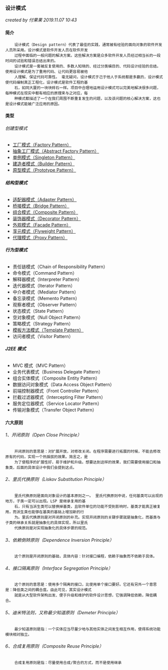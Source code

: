 ### 设计模式

*created by 付果果  2019.11.07 10:43*


#### 简介

```
    设计模式（Design pattern）代表了最佳的实践，通常被有经验的面向对象的软件开发人员所采用。设计模式是软件开发人员在软件开发
	过程中面临的一般问题的解决方案。这些解决方案是众多软件开发人员经过相当长的一段时间的试验和错误总结出来的。
    设计模式是一套被反复使用的、多数人知晓的、经过分类编目的、代码设计经验的总结。使用设计模式是为了重用代码、让代码更容易被他
	人理解、保证代码可靠性。 毫无疑问，设计模式于己于他人于系统都是多赢的，设计模式使代码编制真正工程化，设计模式是软件工程的基
	石，如同大厦的一块块砖石一样。项目中合理地运用设计模式可以完美地解决很多问题，每种模式在现实中都有相应的原理来与之对应，每
	种模式都描述了一个在我们周围不断重复发生的问题，以及该问题的核心解决方案，这也是设计模式能被广泛应用的原因。
```

 

#### 类型

###### 创建型模式

- [工厂模式（Factory Pattern）](./markdown/1_工厂模式.md)
- [抽象工厂模式（Abstract Factory Pattern）](./markdown/2_抽象工厂模式.md)
- [单例模式（Singleton Pattern）](./markdown/3_单例模式.md)
- [建造者模式（Builder Pattern）](./markdown/4_建造者模式.md)
- [原型模式（Prototype Pattern）](./markdown/5_原型模式.md)

###### **结构型模式** 

- [适配器模式（Adapter Pattern）](./markdown/7_适配器模式.md)
- [桥接模式（Bridge Pattern）](./markdown/10_桥接模式.md)
- [组合模式（Composite Pattern）](./markdown/11_组合模式.md)
- [装饰器模式（Decorator Pattern）](./markdown/9_装饰者模式.md)
- [外观模式（Facade Pattern）](./markdown/6_外观模式.md)
- [享元模式（Flyweight Pattern）](./markdown/12_享元模式.md)
- [代理模式（Proxy Pattern）](./markdown/8_代理模式.md)

###### **行为型模式** 

- 责任链模式（Chain of Responsibility Pattern）
- 命令模式（Command Pattern）
- 解释器模式（Interpreter Pattern）
- 迭代器模式（Iterator Pattern）
- 中介者模式（Mediator Pattern）
- 备忘录模式（Memento Pattern）
- 观察者模式（Observer Pattern）
- 状态模式（State Pattern）
- 空对象模式（Null Object Pattern）
- 策略模式（Strategy Pattern）
- [模板方法模式（Template Pattern）](./markdown/13_模板方法模式)
- 访问者模式（Visitor Pattern）

###### **J2EE 模式** 

- MVC 模式（MVC Pattern）
- 业务代表模式（Business Delegate Pattern）
- 组合实体模式（Composite Entity Pattern）
- 数据访问对象模式（Data Access Object Pattern）
- 前端控制器模式（Front Controller Pattern）
- 拦截过滤器模式（Intercepting Filter Pattern）
- 服务定位器模式（Service Locator Pattern）
- 传输对象模式（Transfer Object Pattern）



#### 六大原则

###### 1、开闭原则（Open Close Principle）

```
	开闭原则的意思是：对扩展开放，对修改关闭。在程序需要进行拓展的时候，不能去修改原有的代码，实现一个热插拔的效果。简言之，是
	为了使程序的扩展性好，易于维护和升级。想要达到这样的效果，我们需要使用接口和抽象类，后面的具体设计中我们会提到这点。
```

###### 2、里氏代换原则（Liskov Substitution Principle）

```
	里氏代换原则是面向对象设计的基本原则之一。 里氏代换原则中说，任何基类可以出现的地方，子类一定可以出现。LSP 是继承复用的基
	石，只有当派生类可以替换掉基类，且软件单位的功能不受到影响时，基类才能真正被复用，而派生类也能够在基类的基础上增加新的行
	为。里氏代换原则是对开闭原则的补充。实现开闭原则的关键步骤就是抽象化，而基类与子类的继承关系就是抽象化的具体实现，所以里氏
	代换原则是对实现抽象化的具体步骤的规范。
```

###### 3、依赖倒转原则（Dependence Inversion Principle）

```
	这个原则是开闭原则的基础，具体内容：针对接口编程，依赖于抽象而不依赖于具体。
```

###### 4、接口隔离原则（Interface Segregation Principle）

```
	这个原则的意思是：使用多个隔离的接口，比使用单个接口要好。它还有另外一个意思是：降低类之间的耦合度。由此可见，其实设计模式
	就是从大型软件架构出发、便于升级和维护的软件设计思想，它强调降低依赖，降低耦合。
```

###### 5、迪米特法则，又称最少知道原则（Demeter Principle）

```
	最少知道原则是指：一个实体应当尽量少地与其他实体之间发生相互作用，使得系统功能模块相对独立。
```

###### 6、合成复用原则（Composite Reuse Principle）

```
	合成复用原则是指：尽量使用合成/聚合的方式，而不是使用继承	
```

